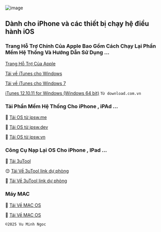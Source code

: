 ![image](https://github.com/user-attachments/assets/7950f067-0847-4290-88b6-c8b013a44020)
## Dành cho iPhone và các thiết bị chạy hệ điều hành iOS

### Trang Hỗ Trợ Chính Của Apple Bao Gồm Cách Chạy Lại Phần Mềm Hệ Thống Và Hướng Dẫn Sử Dụng ...

[Trang Hỗ Trợ Của Apple](https://support.apple.com/vi-vn/docs)

[Tải về iTunes cho Windows ](https://support.apple.com/vi-vn/118290)

[Tải về iTunes cho Windows 7](https://support.apple.com/en-vn/106379)

[iTunes 12.10.11 for Windows (Windows 64 bit)](https://download.com.vn/download/itunes-5385?linkid=14532) `Từ download.com.vn `

### Tải Phần Mềm Hệ Thống Cho iPhone , iPAd ...

🥰 [ Tải OS từ ipsw.me ](https://ipsw.me)

🥰 [ Tải OS từ ipsw.dev](https://ipsw.dev)

🥰 [Tải OS từ ipsw.vn](https://ipsw.vn)

### Công Cụ Nạp Lại OS Cho iPhone , IPad ... 

🥰 [Tải 3uTool](https://m.3u.com)

😊 [ Tải Về 3uTool link dự phòng ](https://download.com.vn/3utools-105079)

🥰 [Tải Về 3uTool link dự phòng](https://taimienphi.vn/download-3utools-24163)

### Máy MAC

🤩 [ Tải Về MAC OS ](https://maclife.io/category/mac-application/bo-cai-dat-mac)

🤩 [ Tải Về MAC OS ](https://archive.org/details/macos_iso)

    ©️2025 Vu Minh Ngoc

